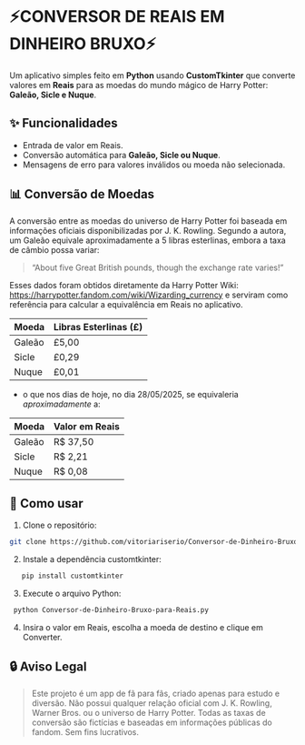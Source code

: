 # ⚡CONVERSOR DE REAIS EM DINHEIRO BRUXO⚡

Um aplicativo simples feito em **Python** usando **CustomTkinter** que converte valores em **Reais** para as moedas do mundo mágico de Harry Potter: **Galeão, Sicle e Nuque**. 

## ✨ Funcionalidades 
- Entrada de valor em Reais.
- Conversão automática para **Galeão, Sicle ou Nuque**.
- Mensagens de erro para valores inválidos ou moeda não selecionada.

## 📊 Conversão de Moedas

A conversão entre as moedas do universo de Harry Potter foi baseada em informações oficiais disponibilizadas por J. K. Rowling. Segundo a autora, um Galeão equivale aproximadamente a 5 libras esterlinas, embora a taxa de câmbio possa variar:

>“About five Great British pounds, though the exchange rate varies!”

Esses dados foram obtidos diretamente da Harry Potter Wiki: https://harrypotter.fandom.com/wiki/Wizarding_currency
 e serviram como referência para calcular a equivalência em Reais no aplicativo.


| Moeda   |  Libras Esterlinas (£)|
|---------|-----------------------|
| Galeão  |    	£5,00           |
| Sicle   |       £0,29           |
| Nuque   |       £0,01           |

- o que nos dias de hoje, no dia 28/05/2025, se equivaleria *aproximadamente* a:

| Moeda   | Valor em Reais |
|---------|----------------|
| Galeão  | R$ 37,50       |
| Sicle   | R$ 2,21        |
| Nuque   | R$ 0,08        |

## 🚀 Como usar

1. Clone o repositório:
```bash
git clone https://github.com/vitoriariserio/Conversor-de-Dinheiro-Bruxo-para-Reais
```
2. Instale a dependência customtkinter:
```bash
   pip install customtkinter
```
3. Execute o arquivo Python:
```bash
 python Conversor-de-Dinheiro-Bruxo-para-Reais.py
```
4. Insira o valor em Reais, escolha a moeda de destino e clique em Converter.

## 🔒 Aviso Legal
>Este projeto é um app de fã para fãs, criado apenas para estudo e diversão.
Não possui qualquer relação oficial com J. K. Rowling, Warner Bros. ou o universo de Harry Potter.
Todas as taxas de conversão são fictícias e baseadas em informações públicas do fandom.
Sem fins lucrativos.

